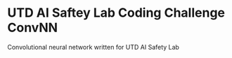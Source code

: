 # UTD AI Saftey Lab Coding Challenge ConvNN
 Convolutional neural network written for UTD AI Safety Lab 
